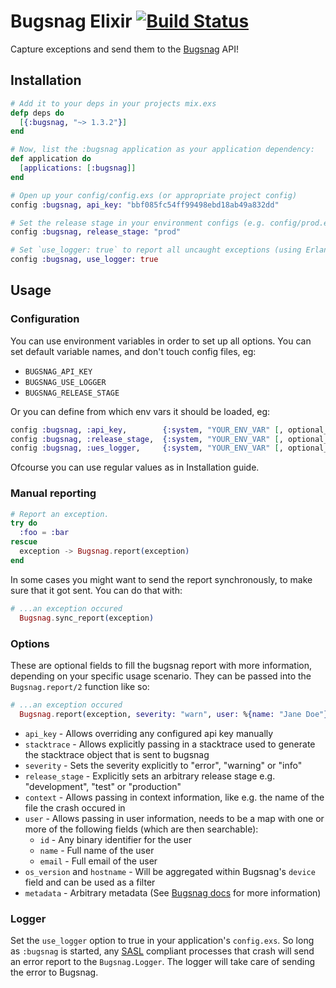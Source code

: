 # Bugsnag Elixir [![Build Status](https://travis-ci.org/jarednorman/bugsnag-elixir.svg?branch=master)](https://travis-ci.org/jarednorman/bugsnag-elixir)

Capture exceptions and send them to the [Bugsnag](http://bugsnag.com) API!

## Installation

```elixir
# Add it to your deps in your projects mix.exs
defp deps do
  [{:bugsnag, "~> 1.3.2"}]
end

# Now, list the :bugsnag application as your application dependency:
def application do
  [applications: [:bugsnag]]
end

# Open up your config/config.exs (or appropriate project config)
config :bugsnag, api_key: "bbf085fc54ff99498ebd18ab49a832dd"

# Set the release stage in your environment configs (e.g. config/prod.exs)
config :bugsnag, release_stage: "prod"

# Set `use_logger: true` to report all uncaught exceptions (using Erlang SASL)
config :bugsnag, use_logger: true
```

## Usage

### Configuration

You can use environment variables in order to set up all options. You can set default variable names, and don't touch config files, eg:

- `BUGSNAG_API_KEY`
- `BUGSNAG_USE_LOGGER`
- `BUGSNAG_RELEASE_STAGE`

Or you can define from which env vars it should be loaded, eg:

```elixir
config :bugsnag, :api_key,        {:system, "YOUR_ENV_VAR" [, optional_default]}
config :bugsnag, :release_stage,  {:system, "YOUR_ENV_VAR" [, optional_default]}
config :bugsnag, :ues_logger,     {:system, "YOUR_ENV_VAR" [, optional_default]}
```

Ofcourse you can use regular values as in Installation guide.

### Manual reporting

```elixir
# Report an exception.
try do
  :foo = :bar
rescue
  exception -> Bugsnag.report(exception)
end
```

In some cases you might want to send the report synchronously, to make sure that it got sent. You can do that with:

```elixir
# ...an exception occured
  Bugsnag.sync_report(exception)
```

### Options

These are optional fields to fill the bugsnag report with more information, depending on your specific usage scenario.
They can be passed into the `Bugsnag.report/2` function like so:

```elixir
# ...an exception occured
  Bugsnag.report(exception, severity: "warn", user: %{name: "Jane Doe"})
```

- `api_key` - Allows overriding any configured api key manually
- `stacktrace` - Allows explicitly passing in a stacktrace used to generate the stacktrace object that is sent to bugsnag
- `severity` - Sets the severity explicitly to "error", "warning" or "info"
- `release_stage` - Explicitly sets an arbitrary release stage e.g. "development", "test" or "production"
- `context` - Allows passing in context information, like e.g. the name of the file the crash occured in
- `user` - Allows passing in user information, needs to be a map with one or more of the following fields (which are then searchable):
  - `id` - Any binary identifier for the user
  - `name` - Full name of the user
  - `email` - Full email of the user
- `os_version` and `hostname` - Will be aggregated within Bugsnag's `device` field and can be used as a filter
- `metadata` - Arbitrary metadata (See [Bugsnag docs](https://docs.bugsnag.com/api/error-reporting/#json-payload) for more information)

### Logger

Set the `use_logger` option to true in your application's `config.exs`.
So long as `:bugsnag` is started, any [SASL](http://www.erlang.org/doc/apps/sasl/error_logging.html)
compliant processes that crash will send an error report to the `Bugsnag.Logger`.
The logger will take care of sending the error to Bugsnag.

